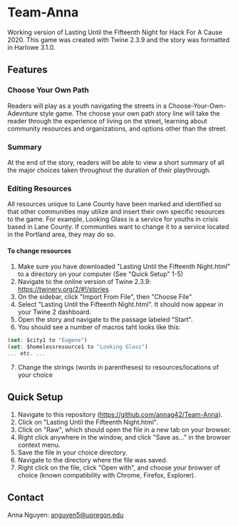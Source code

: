 # Team-Anna
Working version of Lasting Until the Fifteenth Night for Hack For A Cause 2020.
This game was created with Twine 2.3.9 and the story was formatted in Harlowe 3.1.0.

## Features
### Choose Your Own Path
Readers will play as a youth navigating the streets in a Choose-Your-Own-Adevnture style game. The choose your own path story line will take the reader through the experience of living on the street, learning about community resources and organizations, and options other than the street.

### Summary
At the end of the story, readers will be able to view a short summary of all the major choices taken throughout the duration of their playthrough.

### Editing Resources
All resources unique to Lane County have been marked and identified so that other communities may utilize and insert their own specific resources to the game. For example, Looking Glass is a service for youths in crisis based in Lane County. If communties want to change it to a service located in the Portland area, they may do so.

#### To change resources
1. Make sure you have downloaded "Lasting Until the Fifteenth Night.html" to a directory on your computer (See "Quick Setup" 1-5)
2. Navigate to the online version of Twine 2.3.9: https://twinery.org/2/#!/stories
3. On the sidebar, click "Import From File", then "Choose File"
4. Select "Lasting Until the Fifteenth Night.html". It should now appear in your Twine 2 dashboard.
5. Open the story and navigate to the passage labeled "Start".
6. You should see a number of macros taht looks like this:
```javascript
(set: $city1 to "Eugene")
(set: $homelessresource1 to "Looking Glass")
... etc. ...
```
7. Change the strings (words in parentheses) to resources/locations of your choice

## Quick Setup
1. Navigate to this repository (https://github.com/annag42/Team-Anna).
2. Click on "Lasting Until the Fifteenth Night.html".
3. Click on "Raw", which should open the file in a new tab on your browser.
4. Right click anywhere in the window, and click "Save as..." in the browser context menu.
5. Save the file in your choice directory.
6. Navigate to the directory where the file was saved.
7. Right click on the file, click "Open with", and choose your browser of choice (known compatibility with Chrome, Firefox, Explorer).

## Contact
Anna Nguyen: anguyen5@uoregon.edu
